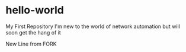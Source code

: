 # hello-world
My First Repository
I'm new to the world of network automation but will soon get the hang of it

New Line from FORK
